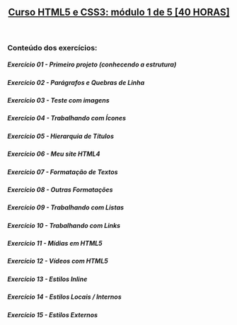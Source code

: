 <div align="center">
  
  <h2 align="center">
    <a href="http://www.cursoemvideo.com/curso/html5-css3-modulo1/">Curso HTML5 e CSS3: módulo 1 de 5 [40 HORAS]</a>
  </h2>

</div>

<br>
<h3 align="left">Conteúdo dos exercícios:</h3>


<h5>Exercício 01 - Primeiro projeto (conhecendo a estrutura)</h5>
<h5>Exercício 02 - Parágrafos e Quebras de Linha</h5>
<h5>Exercício 03 - Teste com imagens</h5>
<h5>Exercício 04 - Trabalhando com Ícones</h5>
<h5>Exercício 05 - Hierarquia de Títulos</h5>
<h5>Exercício 06 - Meu site HTML4</h5>
<h5>Exercício 07 - Formatação de Textos</h5>
<h5>Exercício 08 - Outras Formatações</h5>
<h5>Exercício 09 - Trabalhando com Listas</h5>
<h5>Exercício 10 - Trabalhando com Links</h5>
<h5>Exercício 11 - Mídias em HTML5<h5>
<h5>Exercício 12 - Vídeos com HTML5</h5>
<h5>Exercício 13 - Estilos Inline</h5>
<h5>Exercício 14 - Estilos Locais / Internos</h5>
<h5>Exercício 15 - Estilos Externos</h5>
